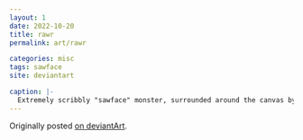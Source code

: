 ```yaml
---
layout: 1
date: 2022-10-20
title: rawr
permalink: art/rawr

categories: misc
tags: sawface
site: deviantart

caption: |-
  Extremely scribbly "sawface" monster, surrounded around the canvas by more wild, faded scribbling.
---
```

Originally posted [on deviantArt](https://www.deviantart.com/a-flyleaf/art/rawr-933766416).